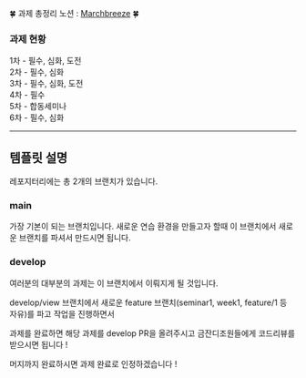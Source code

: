 
🍀 과제 총정리 노션 : [Marchbreeze](https://marchbreeze.notion.site/Kotlin-_-SOPT-e56e3b4f93c24a5292ebe95c3d2fd12c) 🍀

### 과제 현황

1차 - 필수, 심화, 도전  
2차 - 필수, 심화  
3차 - 필수, 심화, 도전  
4차 - 필수  
5차 - 합동세미나  
6차 - 필수, 심화  

---

## 템플릿 설명
레포지터리에는 총 2개의 브랜치가 있습니다.

### main
가장 기본이 되는 브랜치입니다. 새로운 연습 환경을 만들고자 할때 이 브랜치에서 새로운 브랜치를 파셔서 만드시면 됩니다.

### develop
여러분의 대부분의 과제는 이 브랜치에서 이뤄지게 될 것입니다.

develop/view 브랜치에서 새로운 feature 브랜치(seminar1, week1, feature/1 등 자유)를 파고 작업을 진행하면서

과제를 완료하면 해당 과제를 develop PR을 올려주시고 금잔디조원들에게 코드리뷰를 받으시면 됩니다 !

머지까지 완료하시면 과제 완료로 인정하겠습니다 !

